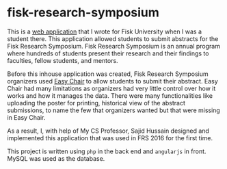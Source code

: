 # fisk-research-symposium

This is a [web application](http://sajidfisk.com/frs19/#/) that I wrote for Fisk University when I was a student there. This application allowed students to submit abstracts for the Fisk Research Symposium. Fisk Research Symposium is an annual program where hundreds of students present their research and their findings to faculties, fellow students, and mentors. 

Before this inhouse application was created, Fisk Research Symposium organizers used [Easy Chair](https://easychair.org/) to allow students to submit their abstract. Easy Chair had many limitations as organizers had very little control over how it works and how it manages the data. There were many functionalities like uploading the poster for printing, historical view of the abstract submissions, to name the few that organizers wanted but that were missing in Easy Chair. 

As a result, I, with help of My CS Professor, Sajid Hussain designed and implemented this application that was used in FRS 2016 for the first time. 

This project is written using `php` in the back end and `angularjs` in front. MySQL was used as the database.



